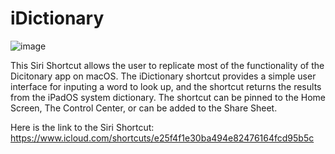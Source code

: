 # iDictionary

![image](https://github.com/user-attachments/assets/03aeb638-e3e4-425d-ada8-16229d998d24)

This Siri Shortcut allows the user to replicate most of the functionality of the Dicitonary app on macOS.  The iDictionary shortcut provides a simple user interface for inputing a word to look up, and the shortcut returns the results from the iPadOS system dictionary.  The shortcut can be pinned to the Home Screen, The Control Center, or can be added to the Share Sheet.

Here is the link to the Siri Shortcut: https://www.icloud.com/shortcuts/e25f4f1e30ba494e82476164fcd95b5c
